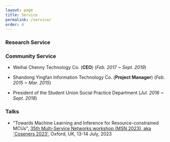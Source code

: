 ```yaml
---
layout: page
title: Service
permalink: /service/
order: 4
---
```


### Research Service
<!-- * Publication/Video Chair and TPC in [MobiSys 2021 Workshop - Security and Privacy for Mobile AI](https://maisp.gitlab.io/)
* Reviewer of [ACM Transactions on Internet of Things](https://dl.acm.org/journal/tiot), 2021
* PC Member in [ICLR 2021 Workshop-Distributed and Private Machine Learning](https://dp-ml.github.io/2021-workshop-ICLR/)
* Shadow PC in [IEEE S&P 2021](http://www.ieee-security.org/TC/SP2021/cfpapers.html)
* Shadow PC in [EuroSys 2021](https://2021.eurosys.org/)
* Reviewer of [Human Factor](https://uk.sagepub.com/en-gb/eur/journal/human-factors), 2019
* Reviewer of [IEEE Access](https://ieeeaccess.ieee.org/), 2018-2020
* Assistant of Chair, [HCI Internatinal 2017](http://2017.hci.international/) - ITAP, Springer
* Assistant of Chair, [HCI Internatinal 2016](http://2016.hci.international/) - ITAP, Springer -->

### Community Service
<!-- * Lab leader and GTA of Sensing and IoT course at [Dyson School of Design Engineering](http://www.imperial.ac.uk/design-engineering/), Imperial College London
(*Sept. 2018 ~ Dec. 2022*)

* General Teaching Space Helper at [Dyson School of Design Engineering](http://www.imperial.ac.uk/design-engineering/) (**GTA**)
(*Sept. 2018 ~ Sept. 2019*) -->


* Weihai Chenny Technology Co. (**CEO**)
(*Feb. 2017 ~ Sept. 2019*)

* Shandong Yingfan Information Technology Co. (**Project Manager**)
(*Feb. 2015 ~ Mar. 2015*)

* President of the Student Union Social Practice Department
(*Jul. 2016 ~ Sept. 2018*)

### Talks
* "Towards Machine Learning and Inference for Resource-constrained MCUs", [35th Multi-Service Networks workshop (MSN 2023), aka `Coseners 2023'](https://coseners.net/history/previous/coseners-2023/), Oxford, UK, 13-14 July, 2023

<!-- * "Privacy-preserving Federated Learning with Trusted Execution Environments", [Federated Learning One World (FLOW) Seminar](https://sites.google.com/view/one-world-seminar-series-flow/home), Jan. 2022

* "Privacy-preserving Machine Learning with Trusted Execution Environments", Arm Research - System, Cambridge, UK, Jul. 2021

* "On-device Machine Learning with Trusted Environments", [AI in Constrained Environments](https://www.turing.ac.uk/research/interest-groups/ai-resource-and-data-constrained-environments), The Alan Turing Institute, UK, May 2021

* "Privacy-preserving Federated Learning with TEE", Telefónica Research, Spain, Jan. 2021

* "Model Privacy Protection at the Edge", NetSys Lab, Department of Computer Science, Stony Brook University, USA, Sept. 2020 -->